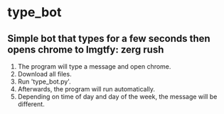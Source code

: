 # type_bot
Simple bot that types for a few seconds then opens chrome to lmgtfy: zerg rush
---------------------------------
1) The program will type a message and open chrome.
2) Download all files.
3) Run 'type_bot.py'.
4) Afterwards, the program will run automatically.
5) Depending on time of day and day of the week, the message will be different.

